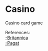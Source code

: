 # Casino
Casino card game

References: 
<br>
<a href="https://www.britannica.com/topic/casino-card-game" target="_blank">-Britannica</a>
<br>
<a href="https://www.pagat.com/fishing/casino.html" target="_blank">-Pagat</a>
